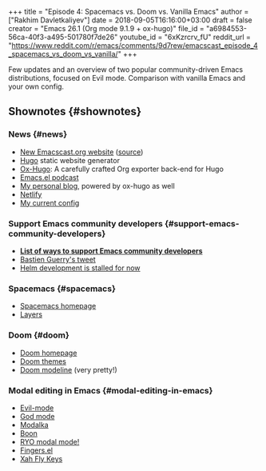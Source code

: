 +++
title = "Episode 4: Spacemacs vs. Doom vs. Vanilla Emacs"
author = ["Rakhim Davletkaliyev"]
date = 2018-09-05T16:16:00+03:00
draft = false
creator = "Emacs 26.1 (Org mode 9.1.9 + ox-hugo)"
file_id = "a6984553-56ca-40f3-a495-501780f7de26"
youtube_id = "6xKzrcrv_fU"
reddit_url = "https://www.reddit.com/r/emacs/comments/9d7rew/emacscast_episode_4_spacemacs_vs_doom_vs_vanilla/"
+++

Few updates and an overview of two popular community-driven Emacs distributions, focused on Evil mode. Comparison with vanilla Emacs and your own config.


## Shownotes {#shownotes}


### News {#news}

-   [New Emacscast.org website](https://emacscast.org) ([source](https://github.com/freetonik/emacscast.org))
-   [Hugo](https://gohugo.io/) static website generator
-   [Ox-Hugo](https://github.com/kaushalmodi/ox-hugo): A carefully crafted Org exporter back-end for Hugo
-   [Emacs.el podcast](https://emacsel.com/)
-   [My personal blog](https://rakhim.org/), powered by ox-hugo as well
-   [Netlify](https://www.netlify.com/)
-   [My current config](https://github.com/freetonik/emacs-dotfiles)


### Support Emacs community developers {#support-emacs-community-developers}

-   **[List of ways to support Emacs community developers](https://github.com/freetonik/support-emacs-community-devs)**
-   [Bastien Guerry's tweet](https://twitter.com/bzg2/status/970281120880300033)
-   [Helm development is stalled for now](https://github.com/emacs-helm/helm/issues/2083)


### Spacemacs {#spacemacs}

-   [Spacemacs homepage](http://spacemacs.org/)
-   [Layers](http://spacemacs.org/layers/LAYERS.html)


### Doom {#doom}

-   [Doom homepage](https://github.com/hlissner/doom-emacs)
-   [Doom themes](https://github.com/hlissner/emacs-doom-themes)
-   [Doom modeline](https://github.com/hlissner/doom-emacs/tree/master/modules/ui/doom-modeline) (very pretty!)


### Modal editing in Emacs {#modal-editing-in-emacs}

-   [Evil-mode](https://github.com/emacs-evil/evil)
-   [God mode](https://github.com/chrisdone/god-mode)
-   [Modalka](https://github.com/mrkkrp/modalka)
-   [Boon](https://github.com/jyp/boon)
-   [RYO modal mode!](https://github.com/Kungsgeten/ryo-modal)
-   [Fingers.el](https://github.com/fgeller/fingers.el)
-   [Xah Fly Keys](http://ergoemacs.org/misc/ergoemacs%5Fvi%5Fmode.html)
